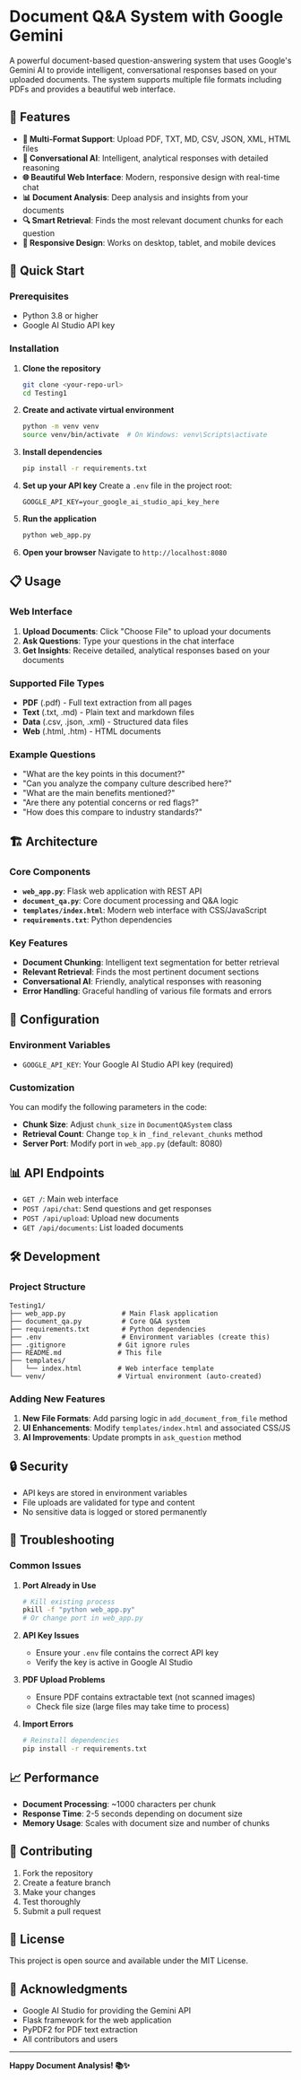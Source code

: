 # Document Q&A System with Google Gemini

A powerful document-based question-answering system that uses Google's Gemini AI to provide intelligent, conversational responses based on your uploaded documents. The system supports multiple file formats including PDFs and provides a beautiful web interface.

## 🌟 Features

- **📄 Multi-Format Support**: Upload PDF, TXT, MD, CSV, JSON, XML, HTML files
- **🤖 Conversational AI**: Intelligent, analytical responses with detailed reasoning
- **🌐 Beautiful Web Interface**: Modern, responsive design with real-time chat
- **📊 Document Analysis**: Deep analysis and insights from your documents
- **🔍 Smart Retrieval**: Finds the most relevant document chunks for each question
- **📱 Responsive Design**: Works on desktop, tablet, and mobile devices

## 🚀 Quick Start

### Prerequisites

- Python 3.8 or higher
- Google AI Studio API key

### Installation

1. **Clone the repository**
   ```bash
   git clone <your-repo-url>
   cd Testing1
   ```

2. **Create and activate virtual environment**
   ```bash
   python -m venv venv
   source venv/bin/activate  # On Windows: venv\Scripts\activate
   ```

3. **Install dependencies**
   ```bash
   pip install -r requirements.txt
   ```

4. **Set up your API key**
   Create a `.env` file in the project root:
   ```env
   GOOGLE_API_KEY=your_google_ai_studio_api_key_here
   ```

5. **Run the application**
   ```bash
   python web_app.py
   ```

6. **Open your browser**
   Navigate to `http://localhost:8080`

## 📋 Usage

### Web Interface

1. **Upload Documents**: Click "Choose File" to upload your documents
2. **Ask Questions**: Type your questions in the chat interface
3. **Get Insights**: Receive detailed, analytical responses based on your documents

### Supported File Types

- **PDF** (.pdf) - Full text extraction from all pages
- **Text** (.txt, .md) - Plain text and markdown files
- **Data** (.csv, .json, .xml) - Structured data files
- **Web** (.html, .htm) - HTML documents

### Example Questions

- "What are the key points in this document?"
- "Can you analyze the company culture described here?"
- "What are the main benefits mentioned?"
- "Are there any potential concerns or red flags?"
- "How does this compare to industry standards?"

## 🏗️ Architecture

### Core Components

- **`web_app.py`**: Flask web application with REST API
- **`document_qa.py`**: Core document processing and Q&A logic
- **`templates/index.html`**: Modern web interface with CSS/JavaScript
- **`requirements.txt`**: Python dependencies

### Key Features

- **Document Chunking**: Intelligent text segmentation for better retrieval
- **Relevant Retrieval**: Finds the most pertinent document sections
- **Conversational AI**: Friendly, analytical responses with reasoning
- **Error Handling**: Graceful handling of various file formats and errors

## 🔧 Configuration

### Environment Variables

- `GOOGLE_API_KEY`: Your Google AI Studio API key (required)

### Customization

You can modify the following parameters in the code:

- **Chunk Size**: Adjust `chunk_size` in `DocumentQASystem` class
- **Retrieval Count**: Change `top_k` in `_find_relevant_chunks` method
- **Server Port**: Modify port in `web_app.py` (default: 8080)

## 📊 API Endpoints

- `GET /`: Main web interface
- `POST /api/chat`: Send questions and get responses
- `POST /api/upload`: Upload new documents
- `GET /api/documents`: List loaded documents

## 🛠️ Development

### Project Structure

```
Testing1/
├── web_app.py              # Main Flask application
├── document_qa.py          # Core Q&A system
├── requirements.txt        # Python dependencies
├── .env                    # Environment variables (create this)
├── .gitignore             # Git ignore rules
├── README.md              # This file
├── templates/
│   └── index.html         # Web interface template
└── venv/                  # Virtual environment (auto-created)
```

### Adding New Features

1. **New File Formats**: Add parsing logic in `add_document_from_file` method
2. **UI Enhancements**: Modify `templates/index.html` and associated CSS/JS
3. **AI Improvements**: Update prompts in `ask_question` method

## 🔒 Security

- API keys are stored in environment variables
- File uploads are validated for type and content
- No sensitive data is logged or stored permanently

## 🐛 Troubleshooting

### Common Issues

1. **Port Already in Use**
   ```bash
   # Kill existing process
   pkill -f "python web_app.py"
   # Or change port in web_app.py
   ```

2. **API Key Issues**
   - Ensure your `.env` file contains the correct API key
   - Verify the key is active in Google AI Studio

3. **PDF Upload Problems**
   - Ensure PDF contains extractable text (not scanned images)
   - Check file size (large files may take time to process)

4. **Import Errors**
   ```bash
   # Reinstall dependencies
   pip install -r requirements.txt
   ```

## 📈 Performance

- **Document Processing**: ~1000 characters per chunk
- **Response Time**: 2-5 seconds depending on document size
- **Memory Usage**: Scales with document size and number of chunks

## 🤝 Contributing

1. Fork the repository
2. Create a feature branch
3. Make your changes
4. Test thoroughly
5. Submit a pull request

## 📄 License

This project is open source and available under the MIT License.

## 🙏 Acknowledgments

- Google AI Studio for providing the Gemini API
- Flask framework for the web application
- PyPDF2 for PDF text extraction
- All contributors and users

---

**Happy Document Analysis! 📚✨** 